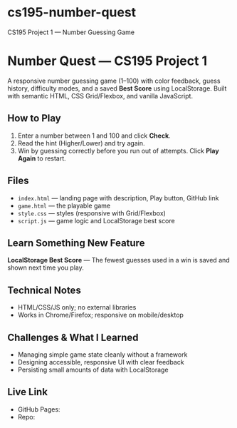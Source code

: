 # cs195-number-quest
CS195 Project 1 — Number Guessing Game

# Number Quest — CS195 Project 1


A responsive number guessing game (1–100) with color feedback, guess history, difficulty modes, and a saved **Best Score** using LocalStorage. Built with semantic HTML, CSS Grid/Flexbox, and vanilla JavaScript.


## How to Play
1. Enter a number between 1 and 100 and click **Check**.
2. Read the hint (Higher/Lower) and try again.
3. Win by guessing correctly before you run out of attempts. Click **Play Again** to restart.


## Files
- `index.html` — landing page with description, Play button, GitHub link
- `game.html` — the playable game
- `style.css` — styles (responsive with Grid/Flexbox)
- `script.js` — game logic and LocalStorage best score


## Learn Something New Feature
**LocalStorage Best Score** — The fewest guesses used in a win is saved and shown next time you play.


## Technical Notes
- HTML/CSS/JS only; no external libraries
- Works in Chrome/Firefox; responsive on mobile/desktop


## Challenges & What I Learned
- Managing simple game state cleanly without a framework
- Designing accessible, responsive UI with clear feedback
- Persisting small amounts of data with LocalStorage

## Live Link
- GitHub Pages:
- Repo: 